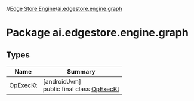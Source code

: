 //[Edge Store Engine](../../index.md)/[ai.edgestore.engine.graph](index.md)

# Package ai.edgestore.engine.graph

## Types

| Name | Summary |
|---|---|
| [OpExecKt](-op-exec-kt/index.md) | [androidJvm]<br>public final class [OpExecKt](-op-exec-kt/index.md) |
